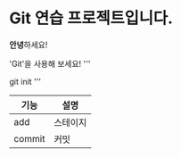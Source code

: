 # Git 연습 프로젝트입니다.

**안녕**하세요!

'Git'을 사용해 보세요!
'''

git init
'''

|기능|설명|
|---|---|
|add|스테이지|
|commit|커밋|
